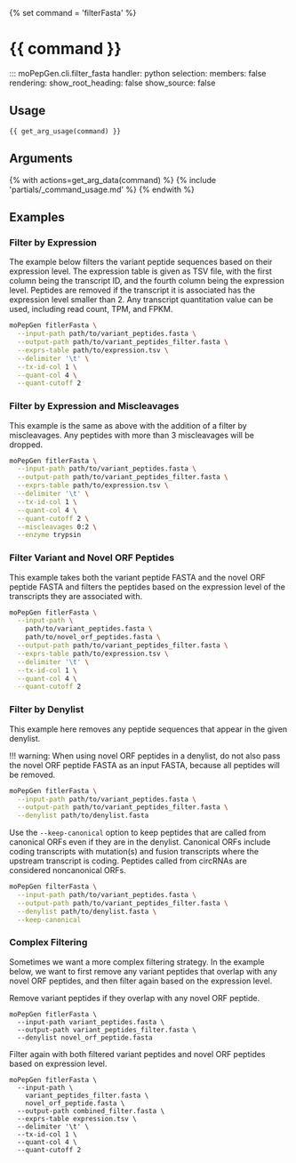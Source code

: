 {% set command = 'filterFasta' %}
# {{ command }}

::: moPepGen.cli.filter_fasta
	handler: python
    selection:
      members: false
    rendering:
      show_root_heading: false
      show_source: false

## Usage

```
{{ get_arg_usage(command) }}
```

## Arguments

{% with actions=get_arg_data(command) %}
{% include 'partials/_command_usage.md' %}
{% endwith %}

## Examples

### Filter by Expression

The example below filters the variant peptide sequences based on their expression level. The expression table is given as TSV file, with the first column being the transcript ID, and the fourth column being the expression level. Peptides are removed if the transcript it is associated has the expression level smaller than 2. Any transcript quantitation value can be used, including read count, TPM, and FPKM.

```bash
moPepGen fitlerFasta \
  --input-path path/to/variant_peptides.fasta \
  --output-path path/to/variant_peptides_filter.fasta \
  --exprs-table path/to/expression.tsv \
  --delimiter '\t' \
  --tx-id-col 1 \
  --quant-col 4 \
  --quant-cutoff 2
```

### Filter by Expression and Miscleavages

This example is the same as above with the addition of a filter by miscleavages. Any peptides with more than 3 miscleavages will be dropped.

```bash
moPepGen fitlerFasta \
  --input-path path/to/variant_peptides.fasta \
  --output-path path/to/variant_peptides_filter.fasta \
  --exprs-table path/to/expression.tsv \
  --delimiter '\t' \
  --tx-id-col 1 \
  --quant-col 4 \
  --quant-cutoff 2 \
  --miscleavages 0:2 \
  --enzyme trypsin
```

### Filter Variant and Novel ORF Peptides

This example takes both the variant peptide FASTA and the novel ORF peptide FASTA and filters the peptides based on the expression level of the transcripts they are associated with.

```bash
moPepGen fitlerFasta \
  --input-path \
    path/to/variant_peptides.fasta \
    path/to/novel_orf_peptides.fasta \
  --output-path path/to/variant_peptides_filter.fasta \
  --exprs-table path/to/expression.tsv \
  --delimiter '\t' \
  --tx-id-col 1 \
  --quant-col 4 \
  --quant-cutoff 2
```

### Filter by Denylist

This example here removes any peptide sequences that appear in the given denylist.

!!! warning:
When using novel ORF peptides in a denylist, do not also pass the novel ORF peptide FASTA as an input FASTA, because all peptides will be removed.

```bash
moPepGen fitlerFasta \
  --input-path path/to/variant_peptides.fasta \
  --output-path path/to/variant_peptides_filter.fasta \
  --denylist path/to/denylist.fasta
```

Use the `--keep-canonical` option to keep peptides that are called from canonical ORFs even if they are in the denylist. Canonical ORFs include coding transcripts with mutation(s) and fusion transcripts where the upstream transcript is coding. Peptides called from circRNAs are considered noncanonical ORFs.

```bash
moPepGen filterFasta \
  --input-path path/to/variant_peptides.fasta \
  --output-path path/to/variant_peptides_filter.fasta \
  --denylist path/to/denylist.fasta \
  --keep-canonical
```

### Complex Filtering

Sometimes we want a more complex filtering strategy. In the example below, we want to first remove any variant peptides that overlap with any novel ORF peptides, and then filter again based on the expression level.

Remove variant peptides if they overlap with any novel ORF peptide.

```path
moPepGen fitlerFasta \
  --input-path variant_peptides.fasta \
  --output-path variant_peptides_filter.fasta \
  --denylist novel_orf_peptide.fasta
```

Filter again with both filtered variant peptides and novel ORF peptides based on expression level.

```path
moPepGen fitlerFasta \
  --input-path \
    variant_peptides_filter.fasta \
    novel_orf_peptide.fasta \
  --output-path combined_filter.fasta \
  --exprs-table expression.tsv \
  --delimiter '\t' \
  --tx-id-col 1 \
  --quant-col 4 \
  --quant-cutoff 2
```

